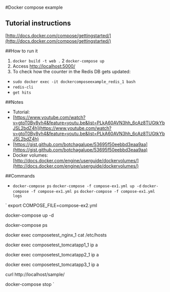 #Docker compose example

## Tutorial instructions
[http://docs.docker.com/compose/gettingstarted/](http://docs.docker.com/compose/gettingstarted/)

##How to run it
1. `docker build -t web .`
2 `docker-compose up`
3. Access [http://localhost:5000/](http://localhost:5000/)
4. To check how the counter in the Redis DB gets updated: 
* `sudo docker exec -it dockercomposeexample_redis_1 bash`
* `redis-cli`
* `get hits`

##Notes
* Tutorial:
 * [https://www.youtube.com/watch?v=gtoT0By8yh4&feature=youtu.be&list=PLkA60AVN3hh_6cAz8TUGtkYbJSL2bdZ4h](https://www.youtube.com/watch?v=gtoT0By8yh4&feature=youtu.be&list=PLkA60AVN3hh_6cAz8TUGtkYbJSL2bdZ4h)
 * [https://gist.github.com/botchagalupe/53695f50eebbd3eaa9aa](https://gist.github.com/botchagalupe/53695f50eebbd3eaa9aa)
 * Docker volumes: [http://docs.docker.com/engine/userguide/dockervolumes/](http://docs.docker.com/engine/userguide/dockervolumes/)

##Commands
* `docker-compose ps`
`docker-compose -f compose-ex1.yml up -d`
`docker-compose -f compose-ex1.yml ps`
`docker-compose -f compose-ex1.yml logs`

`
export COMPOSE_FILE=compose-ex2.yml

docker-compose up -d

docker-compose ps 

docker exec composetest_nginx_1 cat /etc/hosts

docker exec composetest_tomcatapp1_1 ip a 

docker exec composetest_tomcatapp2_1 ip a

docker exec composetest_tomcatapp3_1 ip a

curl http://localhost/sample/

docker-compose stop
`
